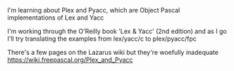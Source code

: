 I'm learning about Plex and Pyacc, which are Object Pascal implementations of Lex and Yacc

I'm working through the O'Reilly book 'Lex & Yacc' (2nd edition) and as I go I'll try translating the examples from lex/yacc/c to plex/pyacc/fpc

There's a few pages on the Lazarus wiki but they're woefully inadequate https://wiki.freepascal.org/Plex_and_Pyacc
